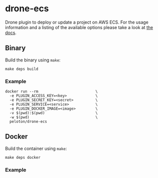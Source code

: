 # drone-ecs


Drone plugin to deploy or update a project on AWS ECS. For the usage information and a listing of the available options please take a look at [the docs](DOCS.md).

## Binary

Build the binary using `make`:

```
make deps build
```

### Example

```
docker run --rm                          \
  -e PLUGIN_ACCESS_KEY=<key>             \
  -e PLUGIN_SECRET_KEY=<secret>          \
  -e PLUGIN_SERVICE=<service>            \  
  -e PLUGIN_DOCKER_IMAGE=<image>         \
  -v $(pwd):$(pwd)                       \
  -w $(pwd)                              \
  peloton/drone-ecs
```

## Docker

Build the container using `make`:

```
make deps docker
```

### Example
